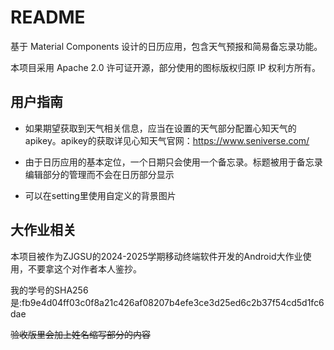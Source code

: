 # README

基于 Material Components 设计的日历应用，包含天气预报和简易备忘录功能。

本项目采用 Apache 2.0 许可证开源，部分使用的图标版权归原 IP 权利方所有。



## 用户指南

- 如果期望获取到天气相关信息，应当在设置的天气部分配置心知天气的apikey。apikey的获取详见心知天气官网：https://www.seniverse.com/

- 由于日历应用的基本定位，一个日期只会使用一个备忘录。标题被用于备忘录编辑部分的管理而不会在日历部分显示

- 可以在setting里使用自定义的背景图片






## 大作业相关

本项目被作为ZJGSU的2024-2025学期移动终端软件开发的Android大作业使用，不要拿这个对作者本人鉴抄。

我的学号的SHA256是:fb9e4d04ff03c0f8a21c426af08207b4efe3ce3d25ed6c2b37f54cd5d1fc6dae

~~验收版里会加上姓名缩写部分的内容~~





